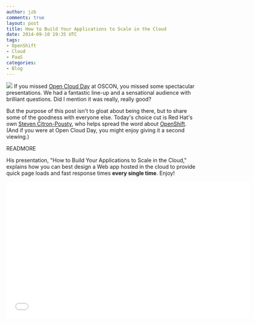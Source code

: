 ```yaml
---
author: jzb
comments: true
layout: post
title: How to Build Your Applications to Scale in the Cloud
date: 2014-09-10 19:35 UTC
tags:
- OpenShift
- Cloud
- PaaS
categories:
- Blog
---
```

![](blog/oscon-logo.jpg)
If you missed [Open Cloud Day](http://www.oscon.com/oscon2014/public/content/open-cloud-day) at OSCON, you missed some spectacular presentations. We had a fantastic line-up and a sensational audience with brilliant questions. Did I mention it was really, really good? 

But the purpose of this post isn't to gloat about being there, but to share some of the goodness with everyone else. Today's choice cut is Red Hat's own [Steven Citron-Pousty](https://twitter.com/thesteve0), who helps spread the word about [OpenShift](https://www.openshift.com/). (And if you were at Open Cloud Day, you might enjoy giving it a second viewing.)

READMORE

His presentation, "How to Build Your Applications to Scale in the Cloud," explains how you can best design a Web app hosted in the cloud to provide quick page loads and fast response times **every single time**. Enjoy!

<iframe width="640" height="360" src="//www.youtube-nocookie.com/embed/r5GRkWW2tVw?rel=0" frameborder="0" allowfullscreen></iframe>
